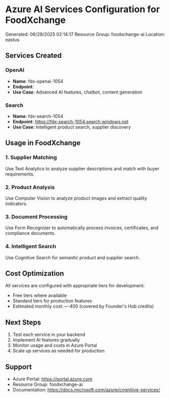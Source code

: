 ﻿# Azure AI Services Configuration for FoodXchange

Generated: 06/28/2025 02:14:17
Resource Group: foodxchange-ai
Location: eastus

## Services Created

### OpenAI
- **Name**: fdx-openai-1054
- **Endpoint**: 
- **Use Case**: Advanced AI features, chatbot, content generation

### Search
- **Name**: fdx-search-1054
- **Endpoint**: https://fdx-search-1054.search.windows.net
- **Use Case**: Intelligent product search, supplier discovery

## Usage in FoodXchange

### 1. Supplier Matching
Use Text Analytics to analyze supplier descriptions and match with buyer requirements.

### 2. Product Analysis  
Use Computer Vision to analyze product images and extract quality indicators.

### 3. Document Processing
Use Form Recognizer to automatically process invoices, certificates, and compliance documents.

### 4. Intelligent Search
Use Cognitive Search for semantic product and supplier search.

## Cost Optimization

All services are configured with appropriate tiers for development:
- Free tiers where available
- Standard tiers for production features
- Estimated monthly cost: ~-400 (covered by Founder's Hub credits)

## Next Steps

1. Test each service in your backend
2. Implement AI features gradually
3. Monitor usage and costs in Azure Portal
4. Scale up services as needed for production

## Support

- Azure Portal: https://portal.azure.com
- Resource Group: foodxchange-ai
- Documentation: https://docs.microsoft.com/azure/cognitive-services/
